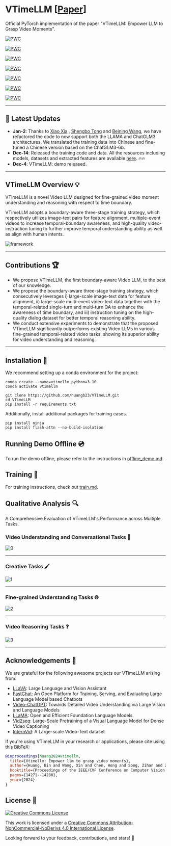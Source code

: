 # VTimeLLM \[[Paper](https://arxiv.org/pdf/2311.18445.pdf)\]
Official PyTorch implementation of the paper "VTimeLLM: Empower LLM to Grasp Video Moments".


[![PWC](https://img.shields.io/endpoint.svg?url=https://paperswithcode.com/badge/vtimellm-empower-llm-to-grasp-video-moments/video-based-generative-performance-4)](https://paperswithcode.com/sota/video-based-generative-performance-4?p=vtimellm-empower-llm-to-grasp-video-moments)
 	
[![PWC](https://img.shields.io/endpoint.svg?url=https://paperswithcode.com/badge/vtimellm-empower-llm-to-grasp-video-moments/dense-video-captioning-on-activitynet)](https://paperswithcode.com/sota/dense-video-captioning-on-activitynet?p=vtimellm-empower-llm-to-grasp-video-moments)
 	
[![PWC](https://img.shields.io/endpoint.svg?url=https://paperswithcode.com/badge/vtimellm-empower-llm-to-grasp-video-moments/video-based-generative-performance-3)](https://paperswithcode.com/sota/video-based-generative-performance-3?p=vtimellm-empower-llm-to-grasp-video-moments)
 	
[![PWC](https://img.shields.io/endpoint.svg?url=https://paperswithcode.com/badge/vtimellm-empower-llm-to-grasp-video-moments/video-based-generative-performance-1)](https://paperswithcode.com/sota/video-based-generative-performance-1?p=vtimellm-empower-llm-to-grasp-video-moments)


[![PWC](https://img.shields.io/endpoint.svg?url=https://paperswithcode.com/badge/vtimellm-empower-llm-to-grasp-video-moments/video-based-generative-performance-5)](https://paperswithcode.com/sota/video-based-generative-performance-5?p=vtimellm-empower-llm-to-grasp-video-moments)

[![PWC](https://img.shields.io/endpoint.svg?url=https://paperswithcode.com/badge/vtimellm-empower-llm-to-grasp-video-moments/video-based-generative-performance-2)](https://paperswithcode.com/sota/video-based-generative-performance-2?p=vtimellm-empower-llm-to-grasp-video-moments)
 	
[![PWC](https://img.shields.io/endpoint.svg?url=https://paperswithcode.com/badge/vtimellm-empower-llm-to-grasp-video-moments/video-based-generative-performance)](https://paperswithcode.com/sota/video-based-generative-performance?p=vtimellm-empower-llm-to-grasp-video-moments)

---

## :loudspeaker: Latest Updates
- **Jan-2**: Thanks to [Xiao Xia](https://github.com/Rishubi) , [Shengbo Tong](https://github.com/tsb-19) and [Beining Wang](https://github.com/Benson0704), we have refactored the code to now support both the LLAMA and ChatGLM3 architectures. We translated the training data into Chinese and fine-tuned a Chinese version based on the ChatGLM3-6b. 
- **Dec-14**: Released the training code and data. All the resources including models, datasets and extracted features are available 
[here](https://cloud.tsinghua.edu.cn/d/6db5d02883124826aa6f/?p=%2F&mode=list). :fire::fire:
- **Dec-4**: VTimeLLM: demo released.

---



## VTimeLLM Overview :bulb:

VTimeLLM is a novel Video LLM designed for fine-grained video moment understanding and reasoning with respect to time boundary.

VTimeLLM adopts a boundary-aware three-stage training strategy, which respectively utilizes image-text pairs for feature alignment, multiple-event videos to increase temporal-boundary awareness, and high-quality video-instruction tuning to further improve temporal understanding ability as well as align with human intents.

![framework](images/framework.png)


---

## Contributions :trophy:

- We propose VTimeLLM, the first boundary-aware Video LLM, to the best of our knowledge.
- We propose the boundary-aware three-stage training strategy, which consecutively leverages i) large-scale image-text data for feature alignment, ii) large-scale multi-event video-text data together with the temporal-related single-turn and multi-turn QA to enhance the awareness of time boundary, and iii) instruction tuning on the high-quality dialog dataset for better temporal reasoning ability.
- We conduct extensive experiments to demonstrate that the proposed VTimeLLM significantly outperforms existing Video LLMs in various fine-grained temporal-related video tasks, showing its superior ability for video understanding and reasoning.


---

## Installation :wrench:

We recommend setting up a conda environment for the project:
```shell
conda create --name=vtimellm python=3.10
conda activate vtimellm

git clone https://github.com/huangb23/VTimeLLM.git
cd VTimeLLM
pip install -r requirements.txt
```
Additionally, install additional packages for training cases.
```shell
pip install ninja
pip install flash-attn --no-build-isolation
```



## Running Demo Offline :cd:

To run the demo offline, please refer to the instructions in [offline_demo.md](docs/offline_demo.md).

## Training :train:

For training instructions, check out [train.md](docs/train.md).

## Qualitative Analysis :mag:

A Comprehensive Evaluation of VTimeLLM's Performance across Multiple Tasks.


### Video Understanding and Conversational Tasks :speech_balloon:
![0](images/ex.png) 

---

### Creative Tasks :paintbrush:
![1](images/ex1.png) 

---
### Fine-grained Understanding Tasks :globe_with_meridians:
![2](images/ex2.png) 

---
### Video Reasoning Tasks :question:
![3](images/ex3.png) 

---


## Acknowledgements :pray:

We are grateful for the following awesome projects our VTimeLLM arising from:

* [LLaVA](https://github.com/haotian-liu/LLaVA): Large Language and Vision Assistant
* [FastChat](https://github.com/lm-sys/FastChat): An Open Platform for Training, Serving, and Evaluating Large Language Model based Chatbots
* [Video-ChatGPT](https://github.com/mbzuai-oryx/Video-ChatGPT): Towards Detailed Video Understanding via Large Vision and Language Models
* [LLaMA](https://github.com/facebookresearch/llama): Open and Efficient Foundation Language Models
* [Vid2seq](https://github.com/google-research/scenic/tree/main/scenic/projects/vid2seq): Large-Scale Pretraining of a Visual Language Model for Dense Video Captioning
* [InternVid](https://github.com/OpenGVLab/InternVideo/tree/main/Data/InternVid): A Large-scale Video-Text dataset


If you're using VTimeLLM in your research or applications, please cite using this BibTeX:
```bibtex
@inproceedings{huang2024vtimellm,
  title={Vtimellm: Empower llm to grasp video moments},
  author={Huang, Bin and Wang, Xin and Chen, Hong and Song, Zihan and Zhu, Wenwu},
  booktitle={Proceedings of the IEEE/CVF Conference on Computer Vision and Pattern Recognition},
  pages={14271--14280},
  year={2024}
}
```

## License :scroll:
<a rel="license" href="https://creativecommons.org/licenses/by-nc-nd/4.0/"><img alt="Creative Commons License" style="border-width:0" src="https://i.creativecommons.org/l/by-nc-nd/4.0/80x15.png" /></a> 

This work is licensed under a <a rel="license" href="http://creativecommons.org/licenses/by-nc-nd/4.0/">Creative Commons Attribution-NonCommercial-NoDerivs 4.0 International License</a>.


Looking forward to your feedback, contributions, and stars! :star2:
